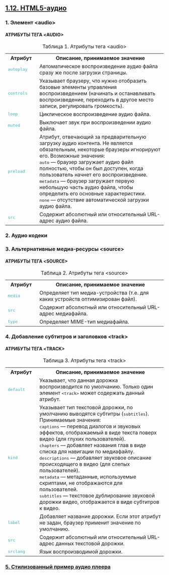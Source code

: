 ## [1.12. HTML5-аудио](https://html5book.ru/html5-audio/)

### 1. Элемент \<audio>

#### АТРИБУТЫ ТЕГА \<AUDIO>

<table class="t3">
<caption>Таблица 1. Атрибуты тега &lt;audio&gt;</caption>
<tbody><tr>
<th style="width:20%">Атрибут</th>
<th>Описание, принимаемое значение</th>
</tr>
<tr>
<td style="color:#38BAC7"><kbd>autoplay</kbd></td>
<td>Автоматическое воспроизведение аудио файла сразу же после загрузки страницы.</td>
</tr>
<tr>
<td style="color:#38BAC7"><kbd>controls</kbd></td>
<td>Указывает браузеру, что нужно отобразить базовые элементы управления воспроизведением (начинать и останавливать воспроизведение, переходить в другое место записи, регулировать громкость).</td>
</tr>
<tr>
<td style="color:#38BAC7"><kbd>loop</kbd></td>
<td>Циклическое воспроизведение аудио файла.</td>
</tr>
<tr>
<td style="color:#38BAC7"><kbd>muted</kbd></td>
<td>Выключает звук при воспроизведении аудио файла.</td>
</tr>
<tr>
<td style="color:#38BAC7"><kbd>preload</kbd></td>
<td>Атрибут, отвечающий за предварительную загрузку аудио контента. Не является обязательным, некоторые браузеры игнорируют его. Возможные значения:<br>
<kbd>auto</kbd> — браузер загружает аудио файл полностью, чтобы он был доступен, когда пользователь начнет его воспроизведение.<br>
<kbd>metadata</kbd> — браузер загружает первую небольшую часть аудио файла, чтобы определить его основные характеристики.<br>
<kbd>none</kbd> — отсутствие автоматической загрузки аудио файла.</td>
</tr>
<tr>
<td style="color:#38BAC7"><kbd>src</kbd></td>
<td>Содержит абсолютный или относительный URL-адрес аудио файла.</td>
</tr>
</tbody></table>

### 2. Аудио кодеки
### 3. Альтернативные медиа-ресурсы \<source>

#### АТРИБУТЫ ТЕГА \<SOURCE>

<table class="t3">
<caption>Таблица 2. Атрибуты тега &lt;source&gt;</caption>
<tbody><tr>
<th style="width:20%">Атрибут</th>
<th>Описание, принимаемое значение</th>
</tr>
<tr>
<td style="color:#38BAC7"><kbd>media</kbd></td>
<td>Определяет тип медиа-устройства (т.е. для каких устройств оптимизирован файл).</td>
</tr>
<tr>
<td style="color:#38BAC7"><kbd>src</kbd></td>
<td>Содержит абсолютный или относительный URL-адрес медиафайла.</td>
</tr>
<tr>
<td style="color:#38BAC7"><kbd>type</kbd></td>
<td>Определяет MIME-тип медиафайла.</td>
</tr>
</tbody></table>

### 4. Добавление субтитров и заголовков \<track>

#### АТРИБУТЫ ТЕГА \<TRACK>

<table class="t3">
<caption>Таблица 3. Атрибуты тега &lt;track&gt;</caption>
<tbody><tr>
<th style="width:20%">Атрибут</th>
<th>Описание, принимаемое значение</th>
</tr>
<tr>
<td style="color:#38BAC7"><kbd>default</kbd></td>
<td>Указывает, что данная дорожка воспроизводится по умолчанию. Только один элемент <kbd>&lt;track&gt;</kbd> может содержать данный атрибут.</td>
</tr>
<tr>
<td style="color:#38BAC7"><kbd>kind</kbd></td>
<td>Указывает тип текстовой дорожки, по умолчанию выводятся субтитры (<kbd>subtitles</kbd>). Принимаемые значения:<br>
<kbd>captions</kbd> — перевод диалогов и звуковых эффектов, отображаемый в виде текста поверх видео (для глухих пользователей).<br>
<kbd>chapters</kbd> — добавляет названия глав в виде списка для навигации по медиафайлу.<br>
<kbd>descriptions</kbd> — добавляет звуковое описание происходящего в видео (для слепых пользователей).<br>
<kbd>metadata</kbd> — метаданные, используемые скриптами, не отображаются для пользователей.<br>
<kbd>subtitles</kbd> — текстовое дублирование звуковой дорожки видео, отображается в виде субтитров к видео.
</td>
</tr>
<tr>
<td style="color:#38BAC7"><kbd>label</kbd></td>
<td>Добавляет название дорожки. Если этот атрибут не задан, браузер применит значение по умолчанию.</td>
</tr>
<tr>
<td style="color:#38BAC7"><kbd>src</kbd></td>
<td>Содержит абсолютный или относительный URL-адрес данных текстовой дорожки.</td>
</tr>
<tr>
<td style="color:#38BAC7"><kbd>srclang</kbd></td>
<td>Язык воспроизводимой дорожки.</td>
</tr>
</tbody></table>

### [5. Стилизованный пример аудио плеера](https://codepen.io/nazarelen/pen/rrOgBw)

